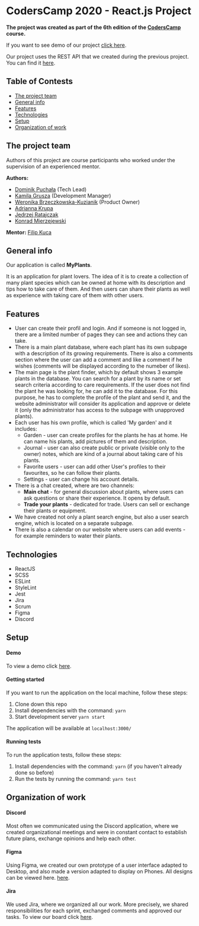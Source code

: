 # CodersCamp 2020 - React.js Project

**The project was created as part of the 6th edition of the [CodersCamp](https://coderscamp.pl/) course.**

If you want to see demo of our project [click here]().

Our project uses the REST API that we created during the previous project. You can find it [here](https://github.com/ruljin/CodersCamp2020.Project.NodeJS-Express-TypeScript.MyPlants).

## Table of Contests
- [The project team](#the-project-team)
- [General info](#general-info)
- [Features](#features)
- [Technologies](#technologies)
- [Setup](#setup)
- [Organization of work](#organization-of-work)

## The project team
Authors of this project are course participants who worked under the supervision of an experienced mentor.

**Authors:**
-   [Dominik Puchała](https://github.com/Suegro24) (Tech Lead)
-	[Kamila Grusza](https://github.com/kami3la) (Development Manager)
-	[Weronika Brzeczkowska-Kuzianik](https://github.com/brzeczkowskaw) (Product Owner)
-	[Adrianna Krupa](https://github.com/adax10/)
-	[Jędrzej Ratajczak](https://github.com/Mrozelek)
-	[Konrad Mierzejewski](https://github.com/KonradMierzejewski)

**Mentor:** [Filip Kuca](https://github.com/ruljin) 

## General info
Our application is called **MyPlants**. 

It is an application for plant lovers. The idea of it is to create a collection of many plant species which can be owned at home with its description and tips how to take care of them. And then users can share their plants as well as experience with taking care of them with other users. 

## Features
-	User can create their profil and login. And if someone is not logged in, there are a limited number of pages they can see and actions they can take.
-   There is a main plant database, where each plant has its own subpage with a description of its growing requirements. There is also a comments section where the user can add a comment and like a comment if he wishes (comments will be displayed according to the numeber of likes).
-   The main page is the plant finder, which by default shows 3 example plants in the database. You can search for a plant by its name or set search criteria according to care requirements. If the user does not find the plant he was looking for, he can add it to the database. For this purpose, he has to complete the profile of the plant and send it, and the website administrator will consider its application and approve or delete it (only the administrator has access to the subpage with unapproved plants).
-   Each user has his own profile, which is called 'My garden' and it includes:
    - Garden - user can create profiles for the plants he has at home. He can name his plants, add pictures of them and description. 
    - Journal - user can also create public or private (visible only to the owner) notes, which are kind of a journal about taking care of his plants.
    - Favorite users - user can add other User's profiles to their favourites, so he can follow their plants.
    - Settings - user can change his account details.
-   There is a chat created, where are two channels: 
    - **Main chat** - for general discussion about plants, where users can ask questions or share their experience. It opens by default.
    - **Trade your plants** - dedicated for trade. Users can sell or exchange their plants or equipment. 
-   We have created not only a plant search engine, but also a user search engine, which is located on a separate subpage.
-   There is also a calendar on our website where users can add events - for example reminders to water their plants.

## Technologies
-   ReactJS
-   SCSS
-   ESLint
-   StyleLint
-   Jest
-   Jira
-   Scrum
-   Figma
-   Discord

## Setup
#### Demo
To view a demo click [here]().

#### Getting started
If you want to run the application on the local machine, follow these steps:
1. Clone down this repo
2. Install dependencies with the command: `yarn`
3. Start development server `yarn start` 

The application will be available at `localhost:3000/`

#### Running tests
To run the application tests, follow these steps:
1. Install dependencies with the command: `yarn` (if you haven't already done so before)
2. Run the tests by running the command: `yarn test`

## Organization of work

#### Discord
Most often we communicated using the Discord application, where we created organizational meetings and were in constant contact to establish future plans, exchange opinions and help each other.

#### Figma
Using Figma, we created our own prototype of a user interface adapted to Desktop, and also made a version adapted to display on Phones. All designs can be viewed here. [here](https://www.figma.com/file/Mjn1scT6LfnzUi2QyBKMdy/MyPlants?node-id=0%3A1).

#### Jira
We used Jira, where we organized all our work. More precisely, we shared responsibilities for each sprint, exchanged comments and approved our tasks.
To view our board click [here](https://masquerade-inc.atlassian.net/secure/RapidBoard.jspa?rapidView=2&projectKey=MYP&selectedIssue=MYP-67).
